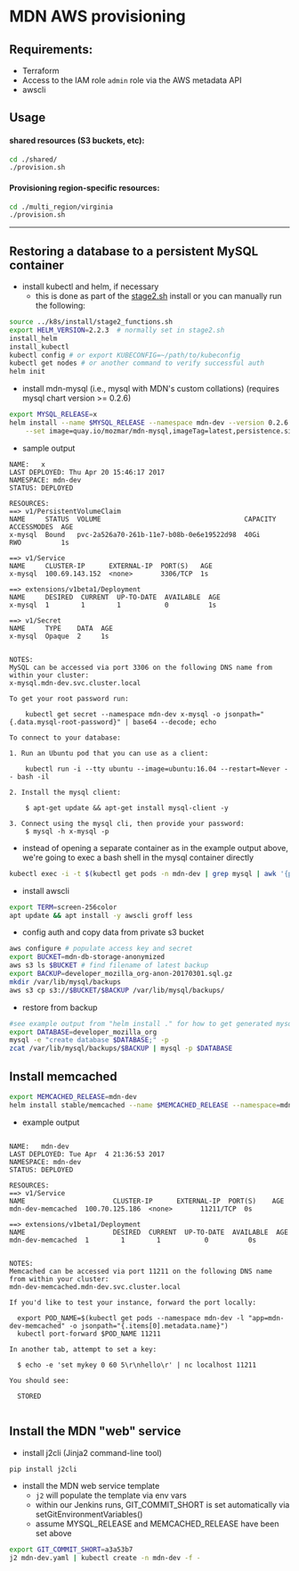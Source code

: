 # MDN AWS provisioning

## Requirements:

- Terraform
- Access to the IAM role `admin` role via the AWS metadata API
- awscli

## Usage


#### shared resources (S3 buckets, etc):

```sh
cd ./shared/
./provision.sh
```

#### Provisioning region-specific resources:

```sh
cd ./multi_region/virginia
./provision.sh
```

---

## Restoring a database to a persistent MySQL container

- install kubectl and helm, if necessary
  - this is done as part of the [stage2.sh](../k8s/install/stage2.sh) install or you can manually run the following:

```sh
source ../k8s/install/stage2_functions.sh
export HELM_VERSION=2.2.3  # normally set in stage2.sh
install_helm
install_kubectl
kubectl config # or export KUBECONFIG=~/path/to/kubeconfig
kubectl get nodes # or another command to verify successful auth
helm init
```

- install mdn-mysql (i.e., mysql with MDN's custom collations) (requires mysql chart version >= 0.2.6)
```sh
export MYSQL_RELEASE=x
helm install --name $MYSQL_RELEASE --namespace mdn-dev --version 0.2.6 stable/mysql \
    --set image=quay.io/mozmar/mdn-mysql,imageTag=latest,persistence.size=40Gi
```

- sample output

```
NAME:   x
LAST DEPLOYED: Thu Apr 20 15:46:17 2017
NAMESPACE: mdn-dev
STATUS: DEPLOYED

RESOURCES:
==> v1/PersistentVolumeClaim
NAME     STATUS  VOLUME                                    CAPACITY  ACCESSMODES  AGE
x-mysql  Bound   pvc-2a526a70-261b-11e7-b08b-0e6e19522d98  40Gi      RWO          1s

==> v1/Service
NAME     CLUSTER-IP      EXTERNAL-IP  PORT(S)   AGE
x-mysql  100.69.143.152  <none>       3306/TCP  1s

==> extensions/v1beta1/Deployment
NAME     DESIRED  CURRENT  UP-TO-DATE  AVAILABLE  AGE
x-mysql  1        1        1           0          1s

==> v1/Secret
NAME     TYPE    DATA  AGE
x-mysql  Opaque  2     1s


NOTES:
MySQL can be accessed via port 3306 on the following DNS name from within your cluster:
x-mysql.mdn-dev.svc.cluster.local

To get your root password run:

    kubectl get secret --namespace mdn-dev x-mysql -o jsonpath="{.data.mysql-root-password}" | base64 --decode; echo

To connect to your database:

1. Run an Ubuntu pod that you can use as a client:

    kubectl run -i --tty ubuntu --image=ubuntu:16.04 --restart=Never -- bash -il

2. Install the mysql client:

    $ apt-get update && apt-get install mysql-client -y

3. Connect using the mysql cli, then provide your password:
    $ mysql -h x-mysql -p
```

- instead of opening a separate container as in the example output above, we're going to exec a bash shell in the mysql container directly

```sh
kubectl exec -i -t $(kubectl get pods -n mdn-dev | grep mysql | awk '{print $1}') -n mdn-dev bash
```

- install awscli

```sh
export TERM=screen-256color
apt update && apt install -y awscli groff less
```

- config auth and copy data from private s3 bucket

```sh
aws configure # populate access key and secret
export BUCKET=mdn-db-storage-anonymized
aws s3 ls $BUCKET # find filename of latest backup
export BACKUP=developer_mozilla_org-anon-20170301.sql.gz
mkdir /var/lib/mysql/backups
aws s3 cp s3://$BUCKET/$BACKUP /var/lib/mysql/backups/
```

- restore from backup

```sh
#see example output from "helm install ." for how to get generated mysql password
export DATABASE=developer_mozilla_org
mysql -e "create database $DATABASE;" -p
zcat /var/lib/mysql/backups/$BACKUP | mysql -p $DATABASE
```

## Install memcached

```sh
export MEMCACHED_RELEASE=mdn-dev
helm install stable/memcached --name $MEMCACHED_RELEASE --namespace=mdn-dev
```

- example output

```

NAME:   mdn-dev
LAST DEPLOYED: Tue Apr  4 21:36:53 2017
NAMESPACE: mdn-dev
STATUS: DEPLOYED

RESOURCES:
==> v1/Service
NAME                      CLUSTER-IP      EXTERNAL-IP  PORT(S)    AGE
mdn-dev-memcached  100.70.125.186  <none>       11211/TCP  0s

==> extensions/v1beta1/Deployment
NAME                      DESIRED  CURRENT  UP-TO-DATE  AVAILABLE  AGE
mdn-dev-memcached  1        1        1           0          0s


NOTES:
Memcached can be accessed via port 11211 on the following DNS name from within your cluster:
mdn-dev-memcached.mdn-dev.svc.cluster.local

If you'd like to test your instance, forward the port locally:

  export POD_NAME=$(kubectl get pods --namespace mdn-dev -l "app=mdn-dev-memcached" -o jsonpath="{.items[0].metadata.name}")
  kubectl port-forward $POD_NAME 11211

In another tab, attempt to set a key:

  $ echo -e 'set mykey 0 60 5\r\nhello\r' | nc localhost 11211

You should see:

  STORED


```

## Install the MDN "web" service

- install j2cli (Jinja2 command-line tool)

```sh
pip install j2cli
```

- install the MDN web service template
  - ``j2`` will populate the template via env vars
  - within our Jenkins runs, GIT_COMMIT_SHORT is set automatically via setGitEnvironmentVariables()
  - assume MYSQL_RELEASE and MEMCACHED_RELEASE have been set above

```sh
export GIT_COMMIT_SHORT=a3a53b7
j2 mdn-dev.yaml | kubectl create -n mdn-dev -f -
```
